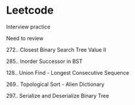 # Leetcode
Interview practice

Need to review

272.. Closest Binary Search Tree Value II

285.. Inorder Successor in BST

128.. Union Find - Longest Consecutive Sequence

269.. Topological Sort - Alien Dictionary

297.. Serialize and Deserialize Binary Tree



